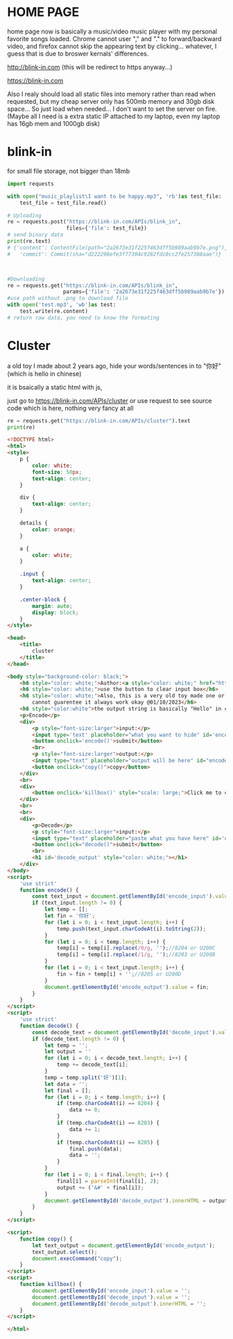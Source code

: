 # HOME PAGE
home page now is basically a music/video music player with my personal favorite songs loaded. Chrome cannot user "," and "." to forward/backward video, and firefox cannot skip the appearing text by clicking... whatever, I guess that is due to broswer kernals' differences. 

http://blink-in.com (this will be redirect to https anyway...)

https://blink-in.com

Also I realy should load all static files into memory rather than read when requested, but my cheap server only has 500mb memory and 30gb disk space... So just load when needed... I don't want to set the server on fire.(Maybe all I need is a extra static IP attached to my laptop, even my laptop has 16gb mem and 1000gb disk)

# blink-in
for small file storage, not bigger than 18mb
```python
import requests

with open("music_playlist\I want to be happy.mp3", 'rb')as test_file:
    test_file = test_file.read()

# Uploading
re = requests.post("https://blink-in.com/APIs/blink_in",
                   files={'file': test_file})
# send binary data
print(re.text)
# {'content': ContentFile(path="2a2673e31f225f463dff5b989aab9b7e.png"), \
#   'commit': Commit(sha="d222298efe3f77304c9282fdc0cc2fe257388aae")}



#Downloading
re = requests.get("https://blink-in.com/APIs/blink_in",
                  params={'file': '2a2673e31f225f463dff5b989aab9b7e'})
#use path without .png to download file
with open('test.mp3', 'wb')as test:
    test.write(re.content)
# return raw data, you need to know the formating
```

# Cluster
a old toy I made about 2 years ago, hide your words/sentences in to "你好" (which is hello in chinese)

it is bsaically a static html with js, 

just go to https://blink-in.com/APIs/cluster or use request to see source code which is here, nothing very fancy at all

```python
re = requests.get("https://blink-in.com/APIs/cluster").text
print(re)
```

```html
<!DOCTYPE html>
<html>
<style>
    p {
        color: white;
        font-size: 50px;
        text-align: center;
    }

    div {
        text-align: center;
    }

    details {
        color: orange;
    }

    a {
        color: white;
    }

    .input {
        text-align: center;
    }

    .center-block {
        margin: auto;
        display: block;
    }
</style>

<head>
    <title>
        cluster
    </title>
</head>

<body style="background-color: black;">
    <h6 style="color: white;">Author:<a style="color: white;" href="https://github.com/DAF201">@DAF201</a></h6>
    <h6 style="color: white;">use the button to clear input box</h6>
    <h6 style="color: white;">Also, this is a very old toy made one or two years ago when I was starting with JS, I
        cannot guarentee it always work okay @01/10/2023</h6>
    <h6 style="color:white">the output string is basically "Hello" in chinese</h6>
    <p>Encode</p>
    <div>
        <p style="font-size:larger">input:</p>
        <input type='text' placeholder="what you want to hide" id='encode_input'>
        <button onclick='encode()'>submit</button>
        <br>
        <p style="font-size:larger">output:</p>
        <input type="text" placeholder="output will be here" id="encode_output">
        <button onclick="copy()">copy</button>
    </div>
    <br>
    <div>
        <button onclick='killbox()' style="scale: large;">Click me to clear the input box</button>
    </div>
    <br>
    <br>
    <div>
        <p>Decode</p>
        <p style="font-size:larger">input:</p>
        <input type="text" placeholder="paste what you have here" id='decode_input'>
        <button onclick="decode()">submit</button>
        <br>
        <h1 id='decode_output' style="color: white;"></h1>
    </div>
</body>
<script>
    'use strict'
    function encode() {
        const text_input = document.getElementById('encode_input').value;
        if (text_input.length != 0) {
            let temp = [];
            let fin = '你好';
            for (let i = 0; i < text_input.length; i++) {
                temp.push(text_input.charCodeAt(i).toString(2));
            }
            for (let i = 0; i < temp.length; i++) {
                temp[i] = temp[i].replace(/0/g, '‌');//8204 or U200C
                temp[i] = temp[i].replace(/1/g, '​');//8203 or U200B
            }
            for (let i = 0; i < text_input.length; i++) {
                fin = fin + temp[i] + '‍';//8205 or U200D
            }
            document.getElementById('encode_output').value = fin;
        }
    }
</script>
<script>
    'use strict'
    function decode() {
        const decode_text = document.getElementById('decode_input').value;
        if (decode_text.length != 0) {
            let temp = '';
            let output = ''
            for (let i = 0; i < decode_text.length; i++) {
                temp += decode_text[i];
            }
            temp = temp.split('好')[1];
            let data = '';
            let final = [];
            for (let i = 0; i < temp.length; i++) {
                if (temp.charCodeAt(i) == 8204) {
                    data += 0;
                }
                if (temp.charCodeAt(i) == 8203) {
                    data += 1;
                }
                if (temp.charCodeAt(i) == 8205) {
                    final.push(data);
                    data = '';
                }
            }
            for (let i = 0; i < final.length; i++) {
                final[i] = parseInt(final[i], 2);
                output += ('&#' + final[i]);
            }
            document.getElementById('decode_output').innerHTML = output;
        }
    }
</script>

<script>
    function copy() {
        let text_output = document.getElementById('encode_output');
        text_output.select();
        document.execCommand("copy");
    }
</script>
<script>
    function killbox() {
        document.getElementById('encode_input').value = '';
        document.getElementById('decode_input').value = '';
        document.getElementById('decode_output').innerHTML = '';
    }
</script>

</html>
```

